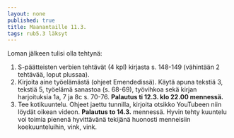 ```yaml
---
layout: none
published: true
title: Maanantaille 11.3.
tags: rub5.3 läksyt
---
```

Loman jälkeen tulisi olla tehtynä:

1. S-päätteisten verbien tehtävät (4 kpl) kirjasta s. 148-149 (vähintään 2 tehtävää, loput plussaa).
2. Kirjoita aine työelämästä (ohjeet Emendedissä). Käytä apuna tekstiä 3, tekstiä 5, työelämä sanastoa (s. 68-69), työvihkoa sekä kirjan harjoituksia 1a, 7 ja 8c s. 70-76. **Palautus ti 12.3. klo 22.00 mennessä.**
3. Tee kotikuuntelu. Ohjeet jaettu tunnilla, kirjoita otsikko YouTubeen niin löydät oikean videon. **Palautus to 14.3.** mennessä. Hyvin tehty kuuntelu voi toimia pienenä hyvittävänä tekijänä huonosti menneisiin koekuunteluihin, vink, vink.
